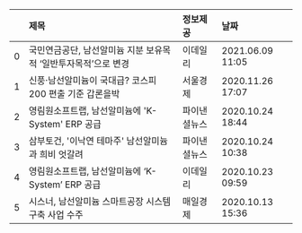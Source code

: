 |    | 제목                                                           | 정보제공     | 날짜             |
|---:|:---------------------------------------------------------------|:-------------|:-----------------|
|  0 | 국민연금공단, 남선알미늄 지분 보유목적 ‘일반투자목적’으로 변경 | 이데일리     | 2021.06.09 11:05 |
|  1 | 신풍·남선알미늄이 국대급? 코스피200 편출 기준 갑론을박         | 서울경제     | 2020.11.26 17:07 |
|  2 | 영림원소프트랩, 남선알미늄에 'K-System' ERP 공급               | 파이낸셜뉴스 | 2020.10.24 18:44 |
|  3 | 삼부토건, '이낙연 테마주' 남선알미늄과 희비 엇갈려             | 파이낸셜뉴스 | 2020.10.24 10:38 |
|  4 | 영림원소프트랩, 남선알미늄에 ‘K-System’ ERP 공급               | 이데일리     | 2020.10.23 09:59 |
|  5 | 시스너, 남선알미늄 스마트공장 시스템 구축 사업 수주            | 매일경제     | 2020.10.13 15:36 |